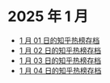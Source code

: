 # 2025 年 1 月

+ [1 月 01 日的知乎热榜存档](/2025-1/01)
+ [1 月 02 日的知乎热榜存档](/2025-1/02)
+ [1 月 03 日的知乎热榜存档](/2025-1/03)
+ [1 月 04 日的知乎热榜存档](/2025-1/04)
